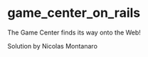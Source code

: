 game_center_on_rails
====================

The Game Center finds its way onto the Web!

Solution by Nicolas Montanaro
